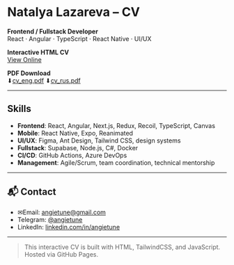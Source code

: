 # Natalya Lazareva – CV

**Frontend / Fullstack Developer**  
React · Angular · TypeScript · React Native · UI/UX

**Interactive HTML CV**  
[View Online](https://angietune.github.io/CV/)

**PDF Download**  
⬇[cv_eng.pdf](https://github.com/angietune/CV/raw/main/cv_eng.pdf)
⬇[cv_rus.pdf](https://github.com/angietune/CV/raw/main/cv_rus.pdf)

---

## Skills

- **Frontend**: React, Angular, Next.js, Redux, Recoil, TypeScript, Canvas
- **Mobile**: React Native, Expo, Reanimated
- **UI/UX**: Figma, Ant Design, Tailwind CSS, design systems
- **Fullstack**: Supabase, Node.js, C#, Docker
- **CI/CD**: GitHub Actions, Azure DevOps
- **Management**: Agile/Scrum, team coordination, technical mentorship

---

## 📬 Contact

- ✉Email: [angietune@gmail.com](mailto:angietune@gmail.com)
- Telegram: [@angietune](https://t.me/angietune)
- LinkedIn: [linkedin.com/in/angietune](https://linkedin.com/in/angietune)

---

> This interactive CV is built with HTML, TailwindCSS, and JavaScript. Hosted via GitHub Pages.
